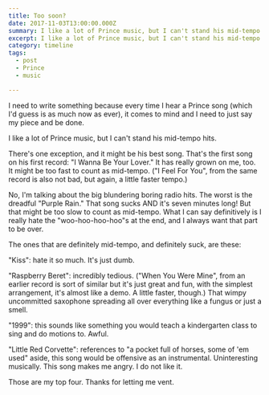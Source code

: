 ```yaml
---
title: Too soon?
date: 2017-11-03T13:00:00.000Z
summary: I like a lot of Prince music, but I can't stand his mid-tempo hits.
excerpt: I like a lot of Prince music, but I can't stand his mid-tempo hits.
category: timeline
tags:
  - post
  - Prince
  - music

---
```


I need to write something because every time I hear a Prince song (which I'd guess is as much now as ever), it comes to mind and I need to just say my piece and be done.

I like a lot of Prince music, but I can't stand his mid-tempo hits.

There's one exception, and it might be his best song. That's the first song on his first record: "I Wanna Be Your Lover." It has really grown on me, too. It might be too fast to count as mid-tempo. ("I Feel For You", from the same record is also not bad, but again, a little faster tempo.)

No, I'm talking about the big blundering boring radio hits. The worst is the dreadful "Purple Rain." That song sucks AND it's seven minutes long! But that might be too slow to count as mid-tempo. What I can say definitively is I really hate the "woo-hoo-hoo-hoo"s at the end, and I always want that part to be over.

The ones that are definitely mid-tempo, and definitely suck, are these:

"Kiss": hate it so much. It's just dumb.

"Raspberry Beret": incredibly tedious. ("When You Were Mine", from an earlier record is sort of similar but it's just great and fun, with the simplest arrangement, it's almost like a demo. A little faster, though.) That wimpy uncommitted saxophone spreading all over everything like a fungus or just a smell.

"1999": this sounds like something you would teach a kindergarten class to sing and do motions to. Awful.

"Little Red Corvette": references to "a pocket full of horses, some of 'em used" aside, this song would be offensive as an instrumental. Uninteresting musically. This song makes me angry. I do not like it.

Those are my top four. Thanks for letting me vent.